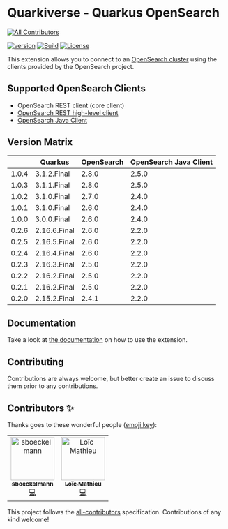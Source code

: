 # Quarkiverse - Quarkus OpenSearch
<!-- ALL-CONTRIBUTORS-BADGE:START - Do not remove or modify this section -->
[![All Contributors](https://img.shields.io/badge/all_contributors-1-orange.svg?style=flat-square)](#contributors-)
<!-- ALL-CONTRIBUTORS-BADGE:END -->
[![version](https://img.shields.io/maven-central/v/io.quarkiverse.opensearch/quarkus-opensearch-parent)](https://repo1.maven.org/maven2/io/quarkiverse/opensearch/)
[![Build](https://github.com/quarkiverse/quarkus-opensearch/workflows/Build/badge.svg)](https://github.com/quarkiverse/quarkus-opensearch/actions?query=workflow%3ABuild)
[![License](https://img.shields.io/badge/License-Apache%202.0-blue.svg)](https://opensource.org/licenses/Apache-2.0)

This extension allows you to connect to an [OpenSearch cluster](https://opensearch.org/) using the clients provided by the OpenSearch project.

## Supported OpenSearch Clients 
- OpenSearch REST client (core client)
- [OpenSearch REST high-level client](https://opensearch.org/docs/latest/clients/java-rest-high-level/)
- [OpenSearch Java Client](https://opensearch.org/docs/latest/clients/java/)

## Version Matrix 
|       | Quarkus      | OpenSearch |OpenSearch Java Client |
|-------|--------------|------------|-----------------------|
| 1.0.4 | 3.1.2.Final  | 2.8.0      |2.5.0                  |
| 1.0.3 | 3.1.1.Final  | 2.8.0      |2.5.0                  |
| 1.0.2 | 3.1.0.Final  | 2.7.0      |2.4.0                  |
| 1.0.1 | 3.1.0.Final  | 2.6.0      |2.4.0                  |
| 1.0.0 | 3.0.0.Final  | 2.6.0      |2.4.0                  |
| 0.2.6 | 2.16.6.Final | 2.6.0      |2.2.0                  |
| 0.2.5 | 2.16.5.Final | 2.6.0      |2.2.0                  |
| 0.2.4 | 2.16.4.Final | 2.6.0      |2.2.0                  |
| 0.2.3 | 2.16.3.Final | 2.5.0      |2.2.0                  |
| 0.2.2 | 2.16.2.Final | 2.5.0      |2.2.0                  |
| 0.2.1 | 2.16.2.Final | 2.5.0      |2.2.0                  |
| 0.2.0 | 2.15.2.Final | 2.4.1      |2.2.0                  |

## Documentation

Take a look at [the documentation](https://github.com/quarkiverse/quarkus-opensearch/blob/main/docs/modules/ROOT/pages/index.adoc) on how
to use the extension.

## Contributing

Contributions are always welcome, but better create an issue to discuss them prior to any contributions.

## Contributors ✨

Thanks goes to these wonderful people ([emoji key](https://allcontributors.org/docs/en/emoji-key)):
<!-- ALL-CONTRIBUTORS-LIST:START - Do not remove or modify this section -->
<!-- prettier-ignore-start -->
<!-- markdownlint-disable -->
<table>
  <tbody>
    <tr>
      <td align="center"><a href="https://github.com/sboeckelmann"><img src="https://avatars.githubusercontent.com/u/20949582?v=4?s=100" width="100px;" alt="sboeckelmann"/><br /><sub><b>sboeckelmann</b></sub></a><br /><a href="https://github.com/quarkiverse/quarkus-opensearch/commits?author=sboeckelmann" title="Code">💻</a></td>
      <td align="center"><a href="https://www.loicmathieu.fr"><img src="https://avatars.githubusercontent.com/u/1819009?v=4?s=100" width="100px;" alt="Loïc Mathieu"/><br /><sub><b>Loïc Mathieu</b></sub></a><br /><a href="https://github.com/quarkiverse/quarkus-opensearch/commits?author=loicmathieu" title="Code">💻</a></td>
    </tr>
  </tbody>
</table>

<!-- markdownlint-restore -->
<!-- prettier-ignore-end -->

<!-- ALL-CONTRIBUTORS-LIST:END -->

This project follows the [all-contributors](https://github.com/all-contributors/all-contributors) specification. Contributions of any kind welcome!
